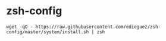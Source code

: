 # zsh-config

``` shell
wget -qO - https://raw.githubusercontent.com/edieguez/zsh-config/master/system/install.sh | zsh
```
